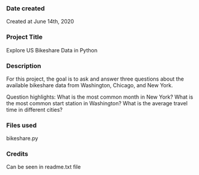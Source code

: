 ### Date created
Created at June 14th, 2020

### Project Title
Explore US Bikeshare Data in Python

### Description
For this project, the goal is to ask and answer three questions about the available bikeshare data from Washington, Chicago, and New York.

Question highlights:
What is the most common month in New York?
What is the most common start station in Washington?
What is the average travel time in different cities?

### Files used
bikeshare.py

### Credits
Can be seen in readme.txt file
